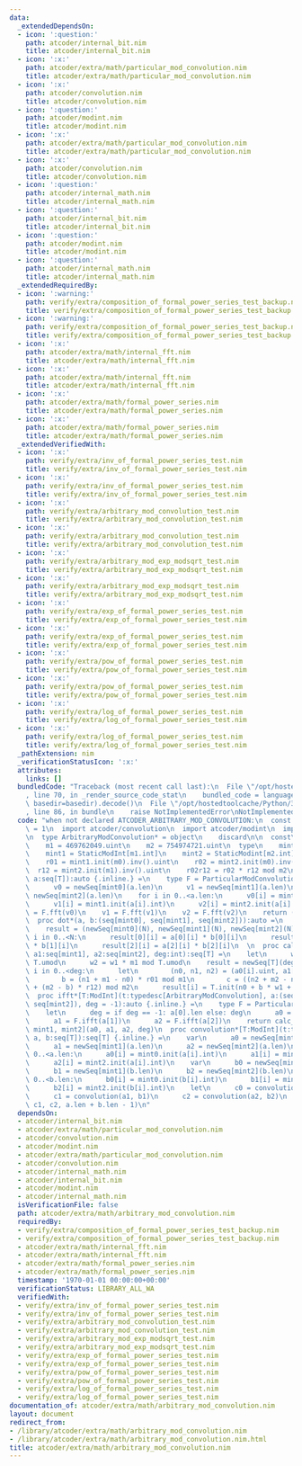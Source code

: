 ```yaml
---
data:
  _extendedDependsOn:
  - icon: ':question:'
    path: atcoder/internal_bit.nim
    title: atcoder/internal_bit.nim
  - icon: ':x:'
    path: atcoder/extra/math/particular_mod_convolution.nim
    title: atcoder/extra/math/particular_mod_convolution.nim
  - icon: ':x:'
    path: atcoder/convolution.nim
    title: atcoder/convolution.nim
  - icon: ':question:'
    path: atcoder/modint.nim
    title: atcoder/modint.nim
  - icon: ':x:'
    path: atcoder/extra/math/particular_mod_convolution.nim
    title: atcoder/extra/math/particular_mod_convolution.nim
  - icon: ':x:'
    path: atcoder/convolution.nim
    title: atcoder/convolution.nim
  - icon: ':question:'
    path: atcoder/internal_math.nim
    title: atcoder/internal_math.nim
  - icon: ':question:'
    path: atcoder/internal_bit.nim
    title: atcoder/internal_bit.nim
  - icon: ':question:'
    path: atcoder/modint.nim
    title: atcoder/modint.nim
  - icon: ':question:'
    path: atcoder/internal_math.nim
    title: atcoder/internal_math.nim
  _extendedRequiredBy:
  - icon: ':warning:'
    path: verify/extra/composition_of_formal_power_series_test_backup.nim
    title: verify/extra/composition_of_formal_power_series_test_backup.nim
  - icon: ':warning:'
    path: verify/extra/composition_of_formal_power_series_test_backup.nim
    title: verify/extra/composition_of_formal_power_series_test_backup.nim
  - icon: ':x:'
    path: atcoder/extra/math/internal_fft.nim
    title: atcoder/extra/math/internal_fft.nim
  - icon: ':x:'
    path: atcoder/extra/math/internal_fft.nim
    title: atcoder/extra/math/internal_fft.nim
  - icon: ':x:'
    path: atcoder/extra/math/formal_power_series.nim
    title: atcoder/extra/math/formal_power_series.nim
  - icon: ':x:'
    path: atcoder/extra/math/formal_power_series.nim
    title: atcoder/extra/math/formal_power_series.nim
  _extendedVerifiedWith:
  - icon: ':x:'
    path: verify/extra/inv_of_formal_power_series_test.nim
    title: verify/extra/inv_of_formal_power_series_test.nim
  - icon: ':x:'
    path: verify/extra/inv_of_formal_power_series_test.nim
    title: verify/extra/inv_of_formal_power_series_test.nim
  - icon: ':x:'
    path: verify/extra/arbitrary_mod_convolution_test.nim
    title: verify/extra/arbitrary_mod_convolution_test.nim
  - icon: ':x:'
    path: verify/extra/arbitrary_mod_convolution_test.nim
    title: verify/extra/arbitrary_mod_convolution_test.nim
  - icon: ':x:'
    path: verify/extra/arbitrary_mod_exp_modsqrt_test.nim
    title: verify/extra/arbitrary_mod_exp_modsqrt_test.nim
  - icon: ':x:'
    path: verify/extra/arbitrary_mod_exp_modsqrt_test.nim
    title: verify/extra/arbitrary_mod_exp_modsqrt_test.nim
  - icon: ':x:'
    path: verify/extra/exp_of_formal_power_series_test.nim
    title: verify/extra/exp_of_formal_power_series_test.nim
  - icon: ':x:'
    path: verify/extra/exp_of_formal_power_series_test.nim
    title: verify/extra/exp_of_formal_power_series_test.nim
  - icon: ':x:'
    path: verify/extra/pow_of_formal_power_series_test.nim
    title: verify/extra/pow_of_formal_power_series_test.nim
  - icon: ':x:'
    path: verify/extra/pow_of_formal_power_series_test.nim
    title: verify/extra/pow_of_formal_power_series_test.nim
  - icon: ':x:'
    path: verify/extra/log_of_formal_power_series_test.nim
    title: verify/extra/log_of_formal_power_series_test.nim
  - icon: ':x:'
    path: verify/extra/log_of_formal_power_series_test.nim
    title: verify/extra/log_of_formal_power_series_test.nim
  _pathExtension: nim
  _verificationStatusIcon: ':x:'
  attributes:
    links: []
  bundledCode: "Traceback (most recent call last):\n  File \"/opt/hostedtoolcache/Python/3.8.5/x64/lib/python3.8/site-packages/onlinejudge_verify/documentation/build.py\"\
    , line 70, in _render_source_code_stat\n    bundled_code = language.bundle(stat.path,\
    \ basedir=basedir).decode()\n  File \"/opt/hostedtoolcache/Python/3.8.5/x64/lib/python3.8/site-packages/onlinejudge_verify/languages/nim.py\"\
    , line 86, in bundle\n    raise NotImplementedError\nNotImplementedError\n"
  code: "when not declared ATCODER_ARBITRARY_MOD_CONVOLUTION:\n  const ATCODER_ARBITRARY_MOD_CONVOLUTION*\
    \ = 1\n  import atcoder/convolution\n  import atcoder/modint\n  import atcoder/extra/math/particular_mod_convolution\n\
    \n  type ArbitraryModConvolution* = object\n    discard\n\n  const\n    m0 = 167772161.uint\n\
    \    m1 = 469762049.uint\n    m2 = 754974721.uint\n  type\n    mint0 = StaticModInt[m0.int]\n\
    \    mint1 = StaticModInt[m1.int]\n    mint2 = StaticModint[m2.int]\n\n  const\n\
    \    r01 = mint1.init(m0).inv().uint\n    r02 = mint2.init(m0).inv().uint\n  \
    \  r12 = mint2.init(m1).inv().uint\n    r02r12 = r02 * r12 mod m2\n\n  proc fft*[T:ModInt](t:typedesc[ArbitraryModConvolution],\
    \ a:seq[T]):auto {.inline.} =\n    type F = ParticularModConvolution\n    var\n\
    \      v0 = newSeq[mint0](a.len)\n      v1 = newSeq[mint1](a.len)\n      v2 =\
    \ newSeq[mint2](a.len)\n    for i in 0..<a.len:\n      v0[i] = mint0.init(a[i].int)\n\
    \      v1[i] = mint1.init(a[i].int)\n      v2[i] = mint2.init(a[i].int)\n    v0\
    \ = F.fft(v0)\n    v1 = F.fft(v1)\n    v2 = F.fft(v2)\n    return (v0,v1,v2)\n\
    \  proc dot*(a, b:(seq[mint0], seq[mint1], seq[mint2])):auto =\n    let N = a[0].len\n\
    \    result = (newSeq[mint0](N), newSeq[mint1](N), newSeq[mint2](N))\n    for\
    \ i in 0..<N:\n      result[0][i] = a[0][i] * b[0][i]\n      result[1][i] = a[1][i]\
    \ * b[1][i]\n      result[2][i] = a[2][i] * b[2][i]\n  \n  proc calc_garner[T:ModInt](a0:seq[mint0],\
    \ a1:seq[mint1], a2:seq[mint2], deg:int):seq[T] =\n    let\n      w1 = m0 mod\
    \ T.umod\n      w2 = w1 * m1 mod T.umod\n    result = newSeq[T](deg)\n    for\
    \ i in 0..<deg:\n      let\n        (n0, n1, n2) = (a0[i].uint, a1[i].uint, a2[i].uint)\n\
    \        b = (n1 + m1 - n0) * r01 mod m1\n        c = ((n2 + m2 - n0) * r02r12\
    \ + (m2 - b) * r12) mod m2\n      result[i] = T.init(n0 + b * w1 + c * w2)\n\n\
    \  proc ifft*[T:ModInt](t:typedesc[ArbitraryModConvolution], a:(seq[mint0], seq[mint1],\
    \ seq[mint2]), deg = -1):auto {.inline.} =\n    type F = ParticularModConvolution\n\
    \    let\n      deg = if deg == -1: a[0].len else: deg\n      a0 = F.ifft(a[0])\n\
    \      a1 = F.ifft(a[1])\n      a2 = F.ifft(a[2])\n    return calc_garner[T, mint0,\
    \ mint1, mint2](a0, a1, a2, deg)\n  proc convolution*[T:ModInt](t:typedesc[ArbitraryModConvolution],\
    \ a, b:seq[T]):seq[T] {.inline.} =\n    var\n      a0 = newSeq[mint0](a.len)\n\
    \      a1 = newSeq[mint1](a.len)\n      a2 = newSeq[mint2](a.len)\n    for i in\
    \ 0..<a.len:\n      a0[i] = mint0.init(a[i].int)\n      a1[i] = mint1.init(a[i].int)\n\
    \      a2[i] = mint2.init(a[i].int)\n    var\n      b0 = newSeq[mint0](b.len)\n\
    \      b1 = newSeq[mint1](b.len)\n      b2 = newSeq[mint2](b.len)\n    for i in\
    \ 0..<b.len:\n      b0[i] = mint0.init(b[i].int)\n      b1[i] = mint1.init(b[i].int)\n\
    \      b2[i] = mint2.init(b[i].int)\n    let\n      c0 = convolution(a0, b0)\n\
    \      c1 = convolution(a1, b1)\n      c2 = convolution(a2, b2)\n    return calc_garner[T](c0,\
    \ c1, c2, a.len + b.len - 1)\n"
  dependsOn:
  - atcoder/internal_bit.nim
  - atcoder/extra/math/particular_mod_convolution.nim
  - atcoder/convolution.nim
  - atcoder/modint.nim
  - atcoder/extra/math/particular_mod_convolution.nim
  - atcoder/convolution.nim
  - atcoder/internal_math.nim
  - atcoder/internal_bit.nim
  - atcoder/modint.nim
  - atcoder/internal_math.nim
  isVerificationFile: false
  path: atcoder/extra/math/arbitrary_mod_convolution.nim
  requiredBy:
  - verify/extra/composition_of_formal_power_series_test_backup.nim
  - verify/extra/composition_of_formal_power_series_test_backup.nim
  - atcoder/extra/math/internal_fft.nim
  - atcoder/extra/math/internal_fft.nim
  - atcoder/extra/math/formal_power_series.nim
  - atcoder/extra/math/formal_power_series.nim
  timestamp: '1970-01-01 00:00:00+00:00'
  verificationStatus: LIBRARY_ALL_WA
  verifiedWith:
  - verify/extra/inv_of_formal_power_series_test.nim
  - verify/extra/inv_of_formal_power_series_test.nim
  - verify/extra/arbitrary_mod_convolution_test.nim
  - verify/extra/arbitrary_mod_convolution_test.nim
  - verify/extra/arbitrary_mod_exp_modsqrt_test.nim
  - verify/extra/arbitrary_mod_exp_modsqrt_test.nim
  - verify/extra/exp_of_formal_power_series_test.nim
  - verify/extra/exp_of_formal_power_series_test.nim
  - verify/extra/pow_of_formal_power_series_test.nim
  - verify/extra/pow_of_formal_power_series_test.nim
  - verify/extra/log_of_formal_power_series_test.nim
  - verify/extra/log_of_formal_power_series_test.nim
documentation_of: atcoder/extra/math/arbitrary_mod_convolution.nim
layout: document
redirect_from:
- /library/atcoder/extra/math/arbitrary_mod_convolution.nim
- /library/atcoder/extra/math/arbitrary_mod_convolution.nim.html
title: atcoder/extra/math/arbitrary_mod_convolution.nim
---
```

